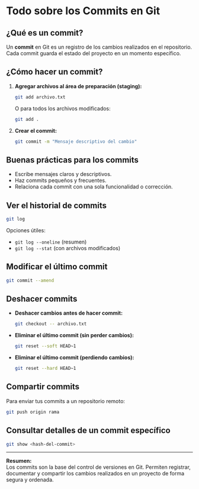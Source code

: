 # Todo sobre los Commits en Git

## ¿Qué es un commit?

Un **commit** en Git es un registro de los cambios realizados en el repositorio. Cada commit guarda el estado del proyecto en un momento específico.

## ¿Cómo hacer un commit?

1. **Agregar archivos al área de preparación (staging):**
   ```bash
   git add archivo.txt
   ```
   O para todos los archivos modificados:
   ```bash
   git add .
   ```
2. **Crear el commit:**
   ```bash
   git commit -m "Mensaje descriptivo del cambio"
   ```

## Buenas prácticas para los commits

- Escribe mensajes claros y descriptivos.
- Haz commits pequeños y frecuentes.
- Relaciona cada commit con una sola funcionalidad o corrección.

## Ver el historial de commits

```bash
git log
```

Opciones útiles:

- `git log --oneline` (resumen)
- `git log --stat` (con archivos modificados)

## Modificar el último commit

```bash
git commit --amend
```

## Deshacer commits

- **Deshacer cambios antes de hacer commit:**
  ```bash
  git checkout -- archivo.txt
  ```
- **Eliminar el último commit (sin perder cambios):**
  ```bash
  git reset --soft HEAD~1
  ```
- **Eliminar el último commit (perdiendo cambios):**
  ```bash
  git reset --hard HEAD~1
  ```

## Compartir commits

Para enviar tus commits a un repositorio remoto:

```bash
git push origin rama
```

## Consultar detalles de un commit específico

```bash
git show <hash-del-commit>
```

---

**Resumen:**  
Los commits son la base del control de versiones en Git. Permiten registrar, documentar y compartir los cambios realizados en un proyecto de forma segura y ordenada.
